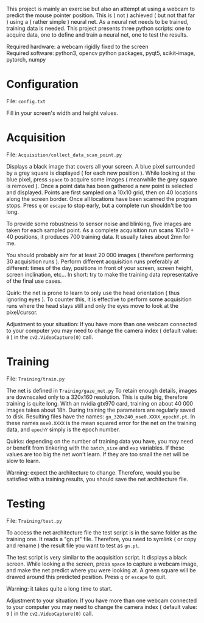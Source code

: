 This project is mainly an exercise but also an attempt at using a webcam to predict the mouse pointer position.
This is ( not ) achieved ( but not that far ) using a ( rather simple ) neural net.
As a neural net needs to be trained, training data is needed.
This project presents three python scripts: one to acquire data, one to define and train a neural net, one to test the results.


Required hardware: a webcam rigidly fixed to the screen\
Required software: python3, opencv python packages, pyqt5, scikit-image, pytorch, numpy


Configuration
=============

File: `config.txt`

Fill in your screen's width and height values.


Acquisition
===========

File: `Acquisition/collect_data_scan_point.py`

Displays a black image that covers all your screen.
A blue pixel surrounded by a grey square is displayed ( for each new position ).
While looking at the blue pixel, press `space` to acquire some images ( meanwhile the grey square is removed ).
Once a point data has been gathered a new point is selected and displayed.
Points are first sampled on a 10x10 grid, then on 40 locations along the screen border.
Once all locations have been scanned the program stops.
Press `q` or `escape` to stop early, but a complete run shouldn't be too long.

To provide some robustness to sensor noise and blinking, five images are taken for each sampled point.
As a complete acquisition run scans 10x10 + 40 positions, it produces 700 training data.
It usually takes about 2mn for me.

You should probably aim for at least 20 000 images ( therefore performing 30 acquisition runs ).
Perform different acquisition runs preferably at different: times of the day, positions in front of your screen, screen height, screen inclination, etc...
In short: try to make the training data representative of the final use cases.

Quirk: the net is prone to learn to only use the head orientation ( thus ignoring eyes ).
To counter this, it is effective to perform some acquisition runs where the head stays still and only the eyes move to look at the pixel/cursor.

Adjustment to your situation:
If you have more than one webcam connected to your computer you may need to change the camera index ( default value: `0` ) in the `cv2.VideoCapture(0)` call.


Training
========

File: `Training/train.py`

The net is defined in `Training/gaze_net.py`
To retain enough details, images are downscaled only to a 320x160 resolution.
This is quite big, therefore training is quite long.
With an nvidia gtx970 card, training on about 40 000 images takes about 18h.
During training the parameters are regularly saved to disk.
Resulting files have the names: `gn_320x240_mse0.XXXX_epochY.pt`.
In these names `mse0.XXXX` is the mean squared error for the net on the training data, and `epochY` simply is the epoch number.

Quirks: depending on the number of training data you have, you may need or benefit from tinkering with the `batch_size` and `exp` variables.
If these values are too big the net won't learn.
If they are too small the net will be slow to learn.

Warning: expect the architecture to change.
Therefore, would you be satisfied with a training results, you should save the net architecture file.


Testing
=======

File: `Training/test.py`

To access the net architecture file the test script is in the same folder as the training one.
It reads a "gn.pt" file.
Therefore, you need to symlink ( or copy and rename ) the result file you want to test as `gn.pt`.

The test script is very similar to the acquisition script.
It displays a black screen.
While looking a the screen, press `space` to capture a webcam image, and make the net predict where you were looking at.
A green square will be drawed around this predicted position.
Press `q` or `escape` to quit.

Warning: it takes quite a long time to start.

Adjustment to your situation:
If you have more than one webcam connected to your computer you may need to change the camera index ( default value: `0` ) in the `cv2.VideoCapture(0)` call.
